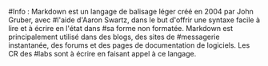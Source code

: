 #Info : Markdown est un langage de balisage léger créé en 2004 par John Gruber, avec
#l'aide d'Aaron Swartz, dans le but d'offrir une syntaxe facile à lire et à écrire en l'état dans
#sa forme non formatée. Markdown est principalement utilisé dans des blogs, des sites de
#messagerie instantanée, des forums et des pages de documentation de logiciels. Les CR des
#labs sont à écrire en faisant appel à ce langage.
